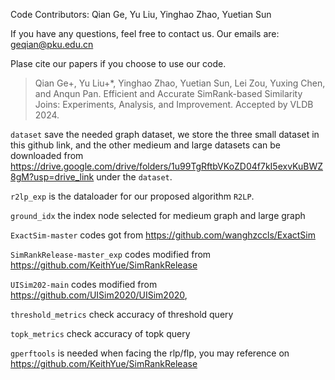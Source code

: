 Code Contributors: Qian Ge, Yu Liu, Yinghao Zhao, Yuetian Sun

If you have any questions, feel free to contact us. Our emails are: geqian@pku.edu.cn

Plase cite our papers if you choose to use our code.

> Qian Ge+, Yu Liu+*, Yinghao Zhao, Yuetian Sun, Lei Zou, Yuxing Chen, and Anqun Pan. Efficient and Accurate SimRank-based Similarity Joins: Experiments, Analysis, and Improvement. Accepted by VLDB 2024.

`dataset` save the needed graph dataset, we store the three small dataset in this github link, and the other medieum and large datasets can be downloaded from https://drive.google.com/drive/folders/1u99TgRftbVKoZD04f7kI5exvKuBWZ8gM?usp=drive_link under the `dataset`. 

`r2lp_exp` is the dataloader for our proposed algorithm `R2LP`.

`ground_idx` the index node selected for medieum graph and large graph

`ExactSim-master`  codes got from https://github.com/wanghzccls/ExactSim

`SimRankRelease-master_exp` codes modified from https://github.com/KeithYue/SimRankRelease

`UISim202-main` codes modified from https://github.com/UISim2020/UISim2020, 

`threshold_metrics` check accuracy of threshold query

`topk_metrics` check accuracy of topk query

`gperftools` is needed when facing the rlp/flp, you may reference on https://github.com/KeithYue/SimRankRelease



